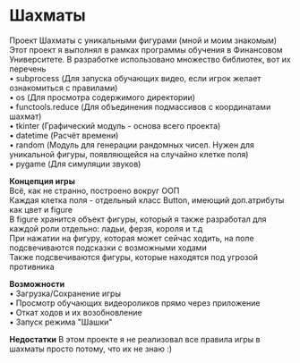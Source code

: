 # Шахматы
Проект Шахматы с уникальными фигурами (мной и моим знакомым)
Этот проект я выполнял в рамках программы обучения в Финансовом Университете. В разработке использовано множество библиотек, вот их перечень<br>
• subprocess (Для запуска обучающих видео, если игрок желает ознакомиться с правилами)<br>
• os (Для просмотра содержимого директории)<br>
• functools.reduce (Для объединения подмассивов с координатами шахмат)<br>
• tkinter (Графический модуль - основа всего проекта)<br>
• datetime (Расчёт времени)<br>
• random (Модуль для генерации рандомных чисел. Нужен для уникальной фигуры, появляющейся на случайно клетке поля)<br>
• pygame (Для симуляции звуков)<br>

**Концепция игры**<br>
Всё, как не странно, построено вокруг ООП<br>
Каждая клетка поля - отдельный класс Button, имеющий доп.атрибуты как цвет и figure<br>
В figure хранится объект фигуры, который я также разработал для каждой роли отдельно: ладьи, ферзя, короля и т.д<br>
При нажатии на фигуру, которая может сейчас ходить, на поле подсвечиваются подсказки с возможными ходами<br>
Также подсвечиваются фигуры, которые находятся под угрозой противника

**Возможности**<br>
• Загрузка/Сохранение игры<br>
• Просмотр обучающих видеороликов прямо через приложение<br>
• Откат ходов и их возобновление<br>
• Запуск режима "Шашки"<br>

**Недостатки**
В этом проекте я не реализовал все правила игры в шахматы просто потому, что их не знаю :)
